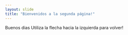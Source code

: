 ```yaml
---
layout: slide
title: "Bienvenidos a la segunda página!"
---
```

Buenos dias
Utiliza la flecha hacia la izquierda para volver!
